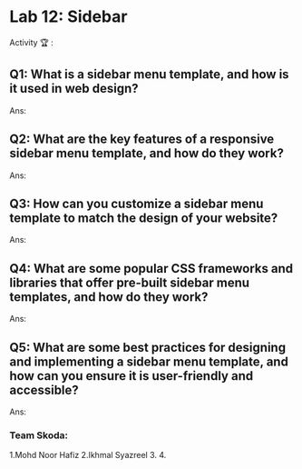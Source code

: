 # Lab 12: Sidebar

Activity 🏆 :
## Q1: What is a sidebar menu template, and how is it used in web design?
Ans:

## Q2: What are the key features of a responsive sidebar menu template, and how do they work?
Ans:

## Q3: How can you customize a sidebar menu template to match the design of your website?
Ans:

## Q4: What are some popular CSS frameworks and libraries that offer pre-built sidebar menu templates, and how do they work?
Ans:

## Q5: What are some best practices for designing and implementing a sidebar menu template, and how can you ensure it is user-friendly and accessible?
Ans:


### Team Skoda:
1.Mohd Noor Hafiz
2.Ikhmal Syazreel
3.
4.
